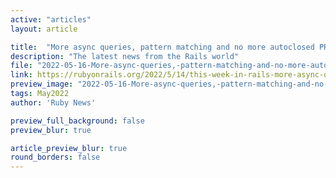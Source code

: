 ```yaml
---
active: "articles"
layout: article

title:  "More async queries, pattern matching and no more autoclosed PRs"
description: "The latest news from the Rails world"
file: "2022-05-16-More-async-queries,-pattern-matching-and-no-more-autoclosed-PRs.md"
link: https://rubyonrails.org/2022/5/14/this-week-in-rails-more-async-queries-pattern-matching-and-no-more-autoclosed-prs-c37d3f15
preview_image: "2022-05-16-More-async-queries,-pattern-matching-and-no-more-autoclosed-PRs.jpg"
tags: May2022
author: 'Ruby News'

preview_full_background: false
preview_blur: true

article_preview_blur: true
round_borders: false
---
```

